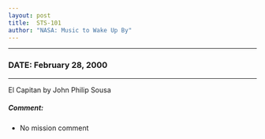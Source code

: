 ```yaml
---
layout: post
title:  STS-101
author: "NASA: Music to Wake Up By"
---
```


----
### DATE: February 28, 2000
----
El Capitan by John Philip Sousa

##### Comment:
* No mission comment
